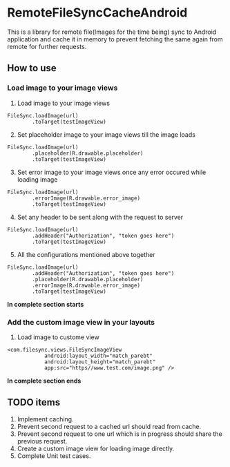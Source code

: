 # RemoteFileSyncCacheAndroid
This is a library for remote file(Images for the time being) sync to Android application and cache it in memory to prevent fetching the same again from remote for further requests.


## How to use

### Load image to your image views

1. Load image to your image views

```
FileSync.loadImage(url)
        .toTarget(testImageView)
```

2. Set placeholder image to your image views till the image loads
```
FileSync.loadImage(url)
        .placeholder(R.drawable.placeholder)
        .toTarget(testImageView)
```

3. Set error image to your image views once any error occured while loading image
```
FileSync.loadImage(url)
        .errorImage(R.drawable.error_image)
        .toTarget(testImageView)
```

4. Set any header to be sent along with the request to server
```
FileSync.loadImage(url)
        .addHeader("Authorization", "token goes here")
        .toTarget(testImageView)
```

5. All the configurations mentioned above together

```
FileSync.loadImage(url)
        .addHeader("Authorization", "token goes here")
        .placeholder(R.drawable.placeholder)
        .errorImage(R.drawable.error_image)
        .toTarget(testImageView)
```

**In complete section starts**
### Add the custom image view in your layouts

1. Load image to custome view

```
<com.filesync.views.FileSyncImageView
            android:layout_width="match_parebt"
            android:layout_height="match_parebt"
            app:src="https//www.test.com/image.png" />
```
**In complete section ends**

## TODO items

1. Implement caching.
2. Prevent second request to a cached url should read from cache.
2. Prevent second request to one url which is in progress should share the previous request.
4. Create a custom image view for loading image directly.
5. Complete Unit test cases.
